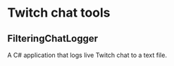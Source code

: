 # Twitch chat tools

## FilteringChatLogger

A C# application that logs live Twitch chat to a text file.

